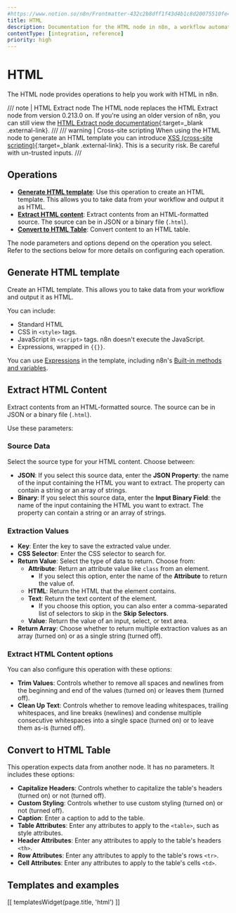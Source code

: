 ```yaml
---
#https://www.notion.so/n8n/Frontmatter-432c2b8dff1f43d4b1c8d20075510fe4
title: HTML
description: Documentation for the HTML node in n8n, a workflow automation platform. Includes guidance on usage, and links to examples.
contentType: [integration, reference]
priority: high
---
```


# HTML

The HTML node provides operations to help you work with HTML in n8n.

/// note | HTML Extract node
The HTML node replaces the HTML Extract node from version 0.213.0 on. If you're using an older version of n8n, you can still view the [HTML Extract node documentation](https://github.com/n8n-io/n8n-docs/blob/86fe33b681621e618e3adcab9a27e8605dbc23ad/docs/integrations/builtin/core-nodes/n8n-nodes-base.htmlextract.md){:target=_blank .external-link}.
///
/// warning | Cross-site scripting
When using the HTML node to generate an HTML template you can introduce [XSS (cross-site scripting)](https://owasp.org/www-community/attacks/xss/){:target=_blank .external-link}. This is a security risk. Be careful with un-trusted inputs.
///

## Operations

* [**Generate HTML template**](#generate-html-template): Use this operation to create an HTML template. This allows you to take data from your workflow and output it as HTML.
* [**Extract HTML content**](#extract-html-content): Extract contents from an HTML-formatted source. The source can be in JSON or a binary file (`.html`).
* [**Convert to HTML Table**](#convert-to-html-table): Convert content to an HTML table.

The node parameters and options depend on the operation you select. Refer to the sections below for more details on configuring each operation.

## Generate HTML template

Create an HTML template. This allows you to take data from your workflow and output it as HTML. 

You can include:

* Standard HTML
* CSS in `<style>` tags.
* JavaScript in `<script>` tags. n8n doesn't execute the JavaScript.
* Expressions, wrapped in `{{}}`.

You can use [Expressions](/code/expressions/) in the template, including n8n's [Built-in methods and variables](/code/builtin/overview/). 

## Extract HTML Content

Extract contents from an HTML-formatted source. The source can be in JSON or a binary file (`.html`).

Use these parameters:

### Source Data

Select the source type for your HTML content. Choose between:

* **JSON**: If you select this source data, enter the **JSON Property**: the name of the input containing the HTML you want to extract. The property can contain a string or an array of strings.
* **Binary**: If you select this source data, enter the **Input Binary Field**: the name of the input containing the HTML you want to extract. The property can contain a string or an array of strings.

### Extraction Values

- **Key**: Enter the key to save the extracted value under.
- **CSS Selector**: Enter the CSS selector to search for.
- **Return Value**: Select the type of data to return. Choose from:
	- **Attribute**: Return an attribute value like `class` from an element.
		- If you select this option, enter the name of the **Attribute** to return the value of.
	- **HTML**: Return the HTML that the element contains.
	- **Text**: Return the text content of the element.
		- If you choose this option, you can also enter a comma-separated list of selectors to skip in the **Skip Selectors**.
	- **Value**: Return the value of an input, select, or text area.
- **Return Array**: Choose whether to return multiple extraction values as an array (turned on) or as a single string (turned off).

### Extract HTML Content options

You can also configure this operation with these options:

* **Trim Values**: Controls whether to remove all spaces and newlines from the beginning and end of the values (turned on) or leaves them (turned off).
* **Clean Up Text**: Controls whether to remove leading whitespaces, trailing whitespaces, and line breaks (newlines) and condense multiple consecutive whitespaces into a single space (turned on) or to leave them as-is (turned off).

## Convert to HTML Table

This operation expects data from another node. It has no parameters. It includes these options:

* **Capitalize Headers**: Controls whether to capitalize the table's headers (turned on) or not (turned off).
* **Custom Styling**: Controls whether to use custom styling (turned on) or not (turned off).
* **Caption**: Enter a caption to add to the table.
* **Table Attributes**: Enter any attributes to apply to the `<table>`, such as style attributes.
* **Header Attributes**: Enter any attributes to apply to the table's headers `<th>`.
* **Row Attributes**: Enter any attributes to apply to the table's rows `<tr>`.
* **Cell Attributes**: Enter any attributes to apply to the table's cells `<td>`.

## Templates and examples

<!-- see https://www.notion.so/n8n/Pull-in-templates-for-the-integrations-pages-37c716837b804d30a33b47475f6e3780 -->
[[ templatesWidget(page.title, 'html') ]]
